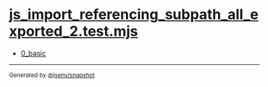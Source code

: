 # [js_import_referencing_subpath_all_exported_2.test.mjs](../js_import_referencing_subpath_all_exported_2.test.mjs)


- [0_basic](0_basic/0_basic.md)

---

<sub>
  Generated by <a href="https://github.com/jsenv/core/tree/main/packages/tooling/snapshot">@jsenv/snapshot</a>
</sub>
